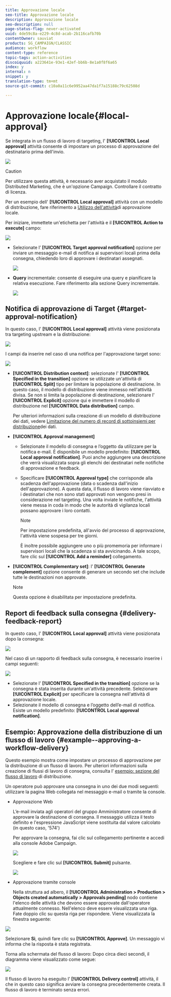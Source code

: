 ```yaml
---
title: Approvazione locale
seo-title: Approvazione locale
description: Approvazione locale
seo-description: null
page-status-flag: never-activated
uuid: 4de59c8a-e229-4c8d-acab-2b116cafb70b
contentOwner: sauviat
products: SG_CAMPAIGN/CLASSIC
audience: workflow
content-type: reference
topic-tags: action-activities
discoiquuid: a223641e-93e1-42ef-bb6b-8e1a0f8f6a65
index: y
internal: n
snippet: y
translation-type: tm+mt
source-git-commit: c10a0a11c6e9952aa47da1f7a15188c79c62508d

---
```



# Approvazione locale{#local-approval}

Se integrata in un flusso di lavoro di targeting, l&#39; **[!UICONTROL Local approval]** attività consente di impostare un processo di approvazione del destinatario prima dell&#39;invio.

![](assets/local_validation_0.png)

>[!CAUTION]
>
>Per utilizzare questa attività, è necessario aver acquistato il modulo Distributed Marketing, che è un&#39;opzione Campaign. Controllare il contratto di licenza.

Per un esempio dell&#39; **[!UICONTROL Local approval]** attività con un modello di distribuzione, fare riferimento a [Utilizzo dell&#39;attività](../../workflow/using/using-the-local-approval-activity.md)di approvazione locale.

Per iniziare, immettete un&#39;etichetta per l&#39;attività e il **[!UICONTROL Action to execute]** campo:

![](assets/local_validation_1.png)

* Selezionate l’ **[!UICONTROL Target approval notification]** opzione per inviare un messaggio e-mail di notifica ai supervisori locali prima della consegna, chiedendo loro di approvare i destinatari assegnati.

   ![](assets/local_validation_intro_2.png)

* **Query** incrementale: consente di eseguire una query e pianificare la relativa esecuzione. Fare riferimento alla sezione Query [](../../workflow/using/incremental-query.md) incrementale.

   ![](assets/local_validation_intro_3.png)

## Notifica di approvazione di Target {#target-approval-notification}

In questo caso, l&#39; **[!UICONTROL Local approval]** attività viene posizionata tra targeting upstream e la distribuzione:

![](assets/local_validation_2.png)

I campi da inserire nel caso di una notifica per l&#39;approvazione target sono:

![](assets/local_validation_3.png)

* **[!UICONTROL Distribution context]**: selezionate l&#39; **[!UICONTROL Specified in the transition]** opzione se utilizzate un&#39;attività di **[!UICONTROL Split]** tipo per limitare la popolazione di destinazione. In questo caso, il modello di distribuzione viene immesso nell&#39;attività divisa. Se non si limita la popolazione di destinazione, selezionare l&#39; **[!UICONTROL Explicit]** opzione qui e immettere il modello di distribuzione nel **[!UICONTROL Data distribution]** campo.

   Per ulteriori informazioni sulla creazione di un modello di distribuzione dei dati, vedere [Limitazione del numero di record di sottoinsiemi per distribuzione](../../workflow/using/split.md#limiting-the-number-of-subset-records-per-data-distribution)dei dati.

* **[!UICONTROL Approval management]**

   * Selezionate il modello di consegna e l’oggetto da utilizzare per la notifica e-mail. È disponibile un modello predefinito: **[!UICONTROL Local approval notification]**. Puoi anche aggiungere una descrizione che verrà visualizzata sopra gli elenchi dei destinatari nelle notifiche di approvazione e feedback.
   * Specificare **[!UICONTROL Approval type]** che corrisponde alla scadenza dell&#39;approvazione (data o scadenza dall&#39;inizio dell&#39;approvazione). A questa data, il flusso di lavoro viene riavviato e i destinatari che non sono stati approvati non vengono presi in considerazione nel targeting. Una volta inviate le notifiche, l&#39;attività viene messa in coda in modo che le autorità di vigilanza locali possano approvare i loro contatti.

      >[!NOTE]
      >
      >Per impostazione predefinita, all&#39;avvio del processo di approvazione, l&#39;attività viene sospesa per tre giorni.

      È inoltre possibile aggiungere uno o più promemoria per informare i supervisori locali che la scadenza si sta avvicinando. A tale scopo, fare clic sul **[!UICONTROL Add a reminder]** collegamento.

* **[!UICONTROL Complementary set]**: l’ **[!UICONTROL Generate complement]** opzione consente di generare un secondo set che include tutte le destinazioni non approvate.

   >[!NOTE]
   >
   >Questa opzione è disabilitata per impostazione predefinita.

## Report di feedback sulla consegna {#delivery-feedback-report}

In questo caso, l&#39; **[!UICONTROL Local approval]** attività viene posizionata dopo la consegna:

![](assets/local_validation_4.png)

Nel caso di un rapporto di feedback sulla consegna, è necessario inserire i campi seguenti:

![](assets/local_validation_workflow_4.png)

* Selezionate l&#39; **[!UICONTROL Specified in the transition]** opzione se la consegna è stata inserita durante un&#39;attività precedente. Selezionare **[!UICONTROL Explicit]** per specificare la consegna nell&#39;attività di approvazione locale.
* Selezionate il modello di consegna e l’oggetto dell’e-mail di notifica. Esiste un modello predefinito: **[!UICONTROL Local approval notification]**.

## Esempio: Approvazione della distribuzione di un flusso di lavoro {#example--approving-a-workflow-delivery}

Questo esempio mostra come impostare un processo di approvazione per la distribuzione di un flusso di lavoro. Per ulteriori informazioni sulla creazione di flussi di lavoro di consegna, consulta l’ [esempio: sezione del flusso di lavoro](../../workflow/using/delivery.md#example--delivery-workflow) di distribuzione.

Un operatore può approvare una consegna in uno dei due modi seguenti: utilizzare la pagina Web collegata nel messaggio e-mail o tramite la console.

* Approvazione Web

   L’e-mail inviata agli operatori del gruppo Amministratore consente di approvare la destinazione di consegna. Il messaggio utilizza il testo definito e l&#39;espressione JavaScript viene sostituita dal valore calcolato (in questo caso, &#39;574&#39;)

   Per approvare la consegna, fai clic sul collegamento pertinente e accedi alla console Adobe Campaign.

   ![](assets/new-workflow-valid-webaccess.png)

   Scegliere e fare clic sul **[!UICONTROL Submit]** pulsante.

   ![](assets/new-workflow-valid-webaccess-confirm.png)

* Approvazione tramite console

   Nella struttura ad albero, il **[!UICONTROL Administration > Production > Objects created automatically > Approvals pending]** nodo contiene l&#39;elenco delle attività che devono essere approvate dall&#39;operatore attualmente connesso. Nell&#39;elenco deve essere visualizzata una riga. Fate doppio clic su questa riga per rispondere. Viene visualizzata la finestra seguente:

![](assets/new-workflow-7.png)

Selezionare **Sì**, quindi fare clic su **[!UICONTROL Approve]**. Un messaggio vi informa che la risposta è stata registrata.

Torna alla schermata del flusso di lavoro: Dopo circa dieci secondi, il diagramma viene visualizzato come segue:

![](assets/new-workflow-8.png)

Il flusso di lavoro ha eseguito l’ **[!UICONTROL Delivery control]** attività, il che in questo caso significa avviare la consegna precedentemente creata. Il flusso di lavoro è terminato senza errori.
